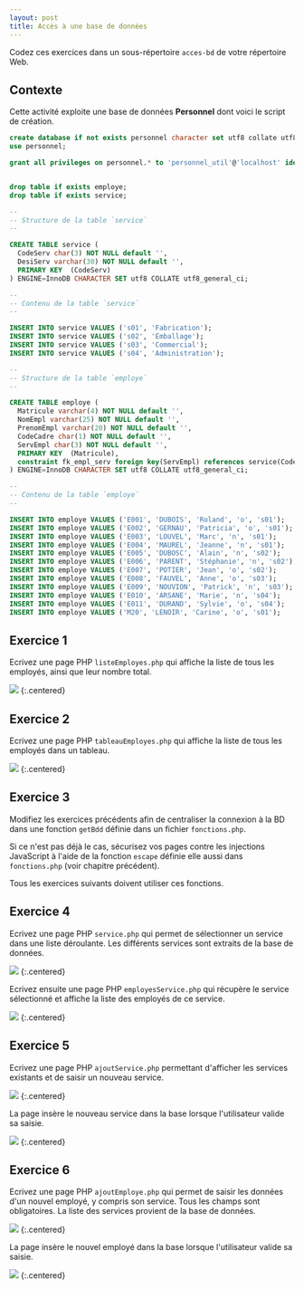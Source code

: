 ```yaml
---
layout: post
title: Accès à une base de données
---
```


Codez ces exercices dans un sous-répertoire `acces-bd` de votre répertoire Web.

## Contexte

Cette activité exploite une base de données **Personnel** dont voici le script de création.

~~~sql
create database if not exists personnel character set utf8 collate utf8_unicode_ci;
use personnel;

grant all privileges on personnel.* to 'personnel_util'@'localhost' identified by 'secret';


drop table if exists employe;
drop table if exists service;

--
-- Structure de la table `service`
--

CREATE TABLE service (
  CodeServ char(3) NOT NULL default '',
  DesiServ varchar(30) NOT NULL default '',
  PRIMARY KEY  (CodeServ)
) ENGINE=InnoDB CHARACTER SET utf8 COLLATE utf8_general_ci;

--
-- Contenu de la table `service`
--

INSERT INTO service VALUES ('s01', 'Fabrication');
INSERT INTO service VALUES ('s02', 'Emballage');
INSERT INTO service VALUES ('s03', 'Commercial');
INSERT INTO service VALUES ('s04', 'Administration');

--
-- Structure de la table `employe`
--

CREATE TABLE employe (
  Matricule varchar(4) NOT NULL default '',
  NomEmpl varchar(25) NOT NULL default '',
  PrenomEmpl varchar(20) NOT NULL default '',
  CodeCadre char(1) NOT NULL default '',
  ServEmpl char(3) NOT NULL default '',
  PRIMARY KEY  (Matricule),
  constraint fk_empl_serv foreign key(ServEmpl) references service(CodeServ)
) ENGINE=InnoDB CHARACTER SET utf8 COLLATE utf8_general_ci;

--
-- Contenu de la table `employe`
--

INSERT INTO employe VALUES ('E001', 'DUBOIS', 'Roland', 'o', 's01');
INSERT INTO employe VALUES ('E002', 'GERNAU', 'Patricia', 'o', 's01');
INSERT INTO employe VALUES ('E003', 'LOUVEL', 'Marc', 'n', 's01');
INSERT INTO employe VALUES ('E004', 'MAUREL', 'Jeanne', 'n', 's01');
INSERT INTO employe VALUES ('E005', 'DUBOSC', 'Alain', 'n', 's02');
INSERT INTO employe VALUES ('E006', 'PARENT', 'Stéphanie', 'n', 's02');
INSERT INTO employe VALUES ('E007', 'POTIER', 'Jean', 'o', 's02');
INSERT INTO employe VALUES ('E008', 'FAUVEL', 'Anne', 'o', 's03');
INSERT INTO employe VALUES ('E009', 'NOUVION', 'Patrick', 'n', 's03');
INSERT INTO employe VALUES ('E010', 'ARSANE', 'Marie', 'n', 's04');
INSERT INTO employe VALUES ('E011', 'DURAND', 'Sylvie', 'o', 's04');
INSERT INTO employe VALUES ('M20', 'LENOIR', 'Carine', 'o', 's01');
~~~

## Exercice 1

Ecrivez une page PHP `listeEmployes.php` qui affiche la liste de tous les employés, ainsi que leur nombre total.

![](../assets/acces-bd/listeEmployes.png)
{:.centered}

## Exercice 2

Ecrivez une page PHP `tableauEmployes.php` qui affiche la liste de tous les employés dans un tableau.

![](../assets/acces-bd/tableauEmployes.png)
{:.centered}

## Exercice 3

Modifiez les exercices précédents afin de centraliser la connexion à la BD dans une fonction `getBdd` définie dans un fichier `fonctions.php`.

Si ce n'est pas déjà le cas, sécurisez vos pages contre les injections JavaScript à l'aide de la fonction `escape` définie elle aussi dans `fonctions.php` (voir chapitre précédent).

Tous les exercices suivants doivent utiliser ces fonctions.

## Exercice 4

Ecrivez une page PHP `service.php` qui permet de sélectionner un service dans une liste déroulante. Les différents services sont extraits de la base de données.

![](../assets/acces-bd/service.png)
{:.centered}

Ecrivez ensuite une page PHP `employesService.php` qui récupère le service sélectionné et affiche la liste des employés de ce service.

![](../assets/acces-bd/employesService.png)
{:.centered}

## Exercice 5

Ecrivez une page PHP `ajoutService.php` permettant d'afficher les services existants et de saisir un nouveau service.

![](../assets/acces-bd/ajoutService.png)
{:.centered}

La page insère le nouveau service dans la base lorsque l'utilisateur valide sa saisie.

![](../assets/acces-bd/ajoutService2.png)
{:.centered}

## Exercice 6

Ecrivez une page PHP `ajoutEmploye.php` qui permet de saisir les données d'un nouvel employé, y compris son service. Tous les champs sont obligatoires. La liste des services provient de la base de données.

![](../assets/acces-bd/ajoutEmploye.png)
{:.centered}

La page insère le nouvel employé dans la base lorsque l'utilisateur valide sa saisie.

![](../assets/acces-bd/ajoutEmploye2.png)
{:.centered}
